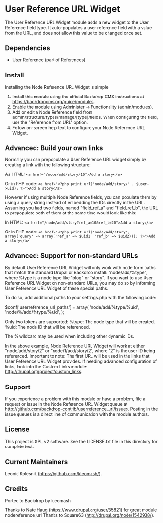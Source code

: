 User Reference URL Widget
======================

The User Reference URL Widget module adds a new widget to the User Reference
field type. It auto-populates a user reference field with a value from the URL,
and does not allow this value to be changed once set.


Dependencies
------------
 * User Reference (part of References)

Install
-------

Installing the Node Reference URL Widget is simple:

1. Install this module using the official Backdrop CMS instructions at
  https://backdropcms.org/guide/modules.
2. Enable the module using Administer -> Functionality (admin/modules).
3. Add or edit a Node Reference field from admin/structure/types/manage/[type]/fields.
   When configuring the field, use the "Reference from URL" option.
4. Follow on-screen help text to configure your Node Reference URL Widget.

Advanced: Build your own links
------------------------------
Normally you can prepopulate a User Reference URL widget simply by creating a
link with the following structure:

As HTML:
`<a href="/node/add/story/10">Add a story</a>`

Or in PHP code:
`<a href="<?php print url('node/add/story/' . $user->uid); ?>">Add a story</a>`

However if using multiple Node Reference fields, you can populate them by
using a query string instead of embedding the IDs directly in the URL. Assuming
you had two fields, named "field_ref_a" and "field_ref_b", the URL to
prepopulate both of them at the same time would look like this:

In HTML:
`<a href="/node/add/story?ref_a=10&ref_b=20">Add a story</a>`

Or in PHP code:
`<a href="<?php print url('node/add/story', array('query' => array('ref_a' => $uid1, 'ref_b' => $uid2))); ?>">Add a story</a>`

Advanced: Support for non-standard URLs
---------------------------------------
By default User Reference URL Widget will only work with node form paths that
match the standard Drupal or Backdrop install: "node/add/%type", where %type is a node type
like "blog" or "story". If you want to use User Reference URL Widget on
non-standard URLs, you may do so by informing User Reference URL Widget of these
special paths.

To do so, add additional paths to your settings.php with the following code:

$conf['userreference_url_paths'] = array(
  'node/add/%type/%uid',
  'node/%/add/%type/%uid',
);

Only two tokens are supported:
%type: The node type that will be created.
%uid: The node ID that will be referenced.

The % wildcard may be used when including other dynamic IDs.

In the above example, Node Reference URL Widget will work at either
"node/add/story/2" or "node/1/add/story/2", where "2" is the user ID being
referenced. Important to note: The first URL will be used in the links that User
Reference URL Widget provides. If needing advanced configuration of links, look
into the Custom Links module: http://drupal.org/project/custom_links.

Support
-------
If you experience a problem with this module or have a problem, file a
request or issue in the Node Reference URL Widget queue at
http://github.com/backdrop-contrib/userreference_url/issues.
Posting in the issue queues is a direct line of communication with the module
authors.

License
-------

This project is GPL v2 software. See the LICENSE.txt file in this directory for complete text.

Current Maintainers
-------------------

Leonid Kolesnik (https://github.com/kleomash/).

Credits
-------

Ported to Backdrop by kleomash

Thanks to Nate Haug (https://www.drupal.org/user/35821) for great module nodereference_url
Thanks to Square63 (http://drupal.org/node/1542938/).
